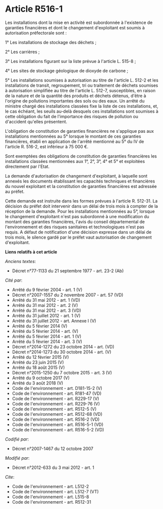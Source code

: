 # Article R516-1

Les installations dont la mise en activité est subordonnée à l'existence de garanties financières et dont le changement
d'exploitant est soumis à autorisation préfectorale sont : 

1° Les installations de stockage des déchets ; 

2° Les carrières ; 

3° Les installations figurant sur la liste prévue à l'article L. 515-8 ; 

4° Les sites de stockage géologique de dioxyde de carbone ; 

5° Les installations soumises à autorisation au titre de l'article L. 512-2 et les installations de transit, regroupement,
tri ou traitement de déchets soumises à autorisation simplifiée au titre de l'article L. 512-7, susceptibles, en raison de la
nature et de la quantité des produits et déchets détenus, d'être à l'origine de pollutions importantes des sols ou des eaux.
Un arrêté du ministre chargé des installations classées fixe la liste de ces installations, et, le cas échéant, les seuils
au-delà desquels ces installations sont soumises à cette obligation du fait de l'importance des risques de pollution ou
d'accident qu'elles présentent. 

L'obligation de constitution de garanties financières ne s'applique pas aux installations mentionnées au 5° lorsque le
montant de ces garanties financières, établi en application de l'arrêté mentionné au 5° du IV de l'article R. 516-2, est
inférieur à 75 000 €. 

Sont exemptées des obligations de constitution de garanties financières les installations classées mentionnées aux 1°, 2°,
3°, 4° et 5° et exploitées directement par l'Etat. 

La demande d'autorisation de changement d'exploitant, à laquelle sont annexés les documents établissant les capacités
techniques et financières du nouvel exploitant et la constitution de garanties financières est adressée au préfet. 

Cette demande est instruite dans les formes prévues à l'article R. 512-31. La décision du préfet doit intervenir dans un
délai de trois mois à compter de la réception de la demande. Pour les installations mentionnées au 5°, lorsque le changement
d'exploitant n'est pas subordonné à une modification du montant des garanties financières, l'avis du conseil départemental de
l'environnement et des risques sanitaires et technologiques n'est pas requis. A défaut de notification d'une décision
expresse dans un délai de trois mois, le silence gardé par le préfet vaut autorisation de changement d'exploitant.

**Liens relatifs à cet article**

_Anciens textes_:

  - Décret n°77-1133 du 21 septembre 1977 - art. 23-2 (Ab)

_Cité par_:

  - Arrêté du 9 février 2004 - art. 1 (V)
  - Décret n°2007-1557 du 2 novembre 2007 - art. 57 (VD)
  - Arrêté du 31 mai 2012 - art. 1 (VD)
  - Arrêté du 31 mai 2012 - art. 2 (V)
  - Arrêté du 31 mai 2012 - art. 3 (VD)
  - Arrêté du 31 juillet 2012 - art. 1 (V)
  - Arrêté du 31 juillet 2012 - art. Annexe I (V)
  - Arrêté du 5 février 2014 (V)
  - Arrêté du 5 février 2014 - art. (V)
  - Arrêté du 5 février 2014 - art. 1 (V)
  - Arrêté du 5 février 2014 - art. 3 (V)
  - Décret n°2014-1272 du 23 octobre 2014 - art. (VD)
  - Décret n°2014-1273 du 30 octobre 2014 - art. (V)
  - Arrêté du 12 février 2015 (V)
  - Arrêté du 23 juin 2015 (V)
  - Arrêté du 18 août 2015 (V)
  - Décret n°2015-1250 du 7 octobre 2015 - art. 3 (V)
  - Arrêté du 9 octobre 2017 (V)
  - Arrêté du 3 août 2018 (V)
  - Code de l'environnement - art. D181-15-2 (V)
  - Code de l'environnement - art. R181-47 (VD)
  - Code de l'environnement - art. R229-17 (V)
  - Code de l'environnement - art. R229-76 (V)
  - Code de l'environnement - art. R512-5 (V)
  - Code de l'environnement - art. R512-68 (VD)
  - Code de l'environnement - art. R516-2 (VD)
  - Code de l'environnement - art. R516-5-1 (VD)
  - Code de l'environnement - art. R516-5-2 (VD)

_Codifié par_:

  - Décret n°2007-1467 du 12 octobre 2007

_Modifié par_:

  - Décret n°2012-633 du 3 mai 2012 - art. 1

_Cite_:

  - Code de l'environnement - art. L512-2
  - Code de l'environnement - art. L512-7 (VT)
  - Code de l'environnement - art. L515-8
  - Code de l'environnement - art. R512-31
